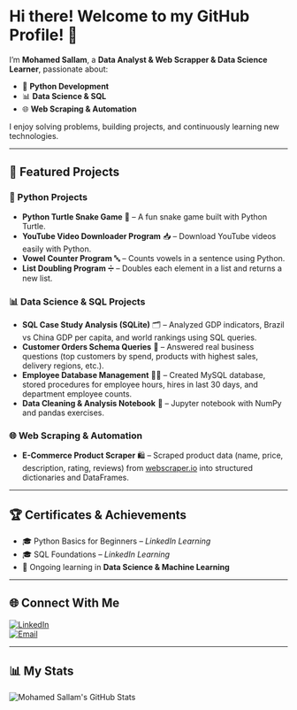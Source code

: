 # Hi there! Welcome to my GitHub Profile! 👋  

I’m **Mohamed Sallam**, a **Data Analyst & Web Scrapper & Data Science Learner**, passionate about:  
- 🐍 **Python Development**  
- 📊 **Data Science & SQL**  
- 🌐 **Web Scraping & Automation**  

I enjoy solving problems, building projects, and continuously learning new technologies.  

---

## 🚀 Featured Projects

### 🐍 Python Projects
- **Python Turtle Snake Game** 🐍 – A fun snake game built with Python Turtle.  
- **YouTube Video Downloader Program** 📥 – Download YouTube videos easily with Python.  
- **Vowel Counter Program** 🔤 – Counts vowels in a sentence using Python.  
- **List Doubling Program** ➗ – Doubles each element in a list and returns a new list.  

### 📊 Data Science & SQL Projects
- **SQL Case Study Analysis (SQLite)** 🗂 – Analyzed GDP indicators, Brazil vs China GDP per capita, and world rankings using SQL queries.  
- **Customer Orders Schema Queries** 🛒 – Answered real business questions (top customers by spend, products with highest sales, delivery regions, etc.).  
- **Employee Database Management** 👨‍💻 – Created MySQL database, stored procedures for employee hours, hires in last 30 days, and department employee counts.  
- **Data Cleaning & Analysis Notebook** 📓 – Jupyter notebook with NumPy and pandas exercises.  

### 🌐 Web Scraping & Automation
- **E-Commerce Product Scraper** 🛍 – Scraped product data (name, price, description, rating, reviews) from [webscraper.io](https://webscraper.io/test-sites/e-commerce/allinone) into structured dictionaries and DataFrames.  

---

## 🏆 Certificates & Achievements
- 🎓 Python Basics for Beginners – *LinkedIn Learning*  
- 🎓 SQL Foundations – *LinkedIn Learning*  
- 🏅 Ongoing learning in **Data Science & Machine Learning**  

---

## 🌐 Connect With Me  
[![LinkedIn](https://img.shields.io/badge/LinkedIn-0077B5?style=for-the-badge&logo=linkedin&logoColor=white)](https://www.linkedin.com/in/mohamed-sallam-1526661ba/)  
[![Email](https://img.shields.io/badge/Email-D14836?style=for-the-badge&logo=gmail&logoColor=white)](mailto:mohamed23sallam@gmail.com)  

---

## 📊 My Stats
<img align="center" src="https://github-readme-stats.vercel.app/api?username=Msalam&show_icons=true&line_height=27&count_private=true&title_color=ffffff&text_color=c9cacc&icon_color=2bbc8a&bg_color=1d1f21" alt="Mohamed Sallam's GitHub Stats" />
